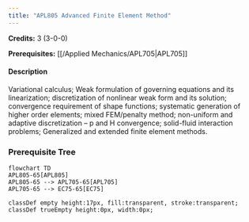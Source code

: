 ```yaml
---
title: "APL805 Advanced Finite Element Method"
---
```

**Credits:** 3 (3-0-0)

**Prerequisites:** [[/Applied Mechanics/APL705|APL705]]

#### Description
Variational calculus; Weak formulation of governing equations and its linearization; discretization of nonlinear weak form and its solution; convergence requirement of shape functions; systematic generation of higher order elements; mixed FEM/penalty method; non-uniform and adaptive discretization – p and H convergence; solid-fluid interaction problems; Generalized and extended finite element methods.

### Prerequisite Tree

```mermaid
flowchart TD
APL805-65[APL805]
APL805-65 --> APL705-65[APL705]
APL705-65 --> EC75-65[EC75]

classDef empty height:17px, fill:transparent, stroke:transparent;
classDef trueEmpty height:0px, width:0px;
```